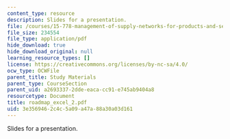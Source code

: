 ```yaml
---
content_type: resource
description: Slides for a presentation.
file: /courses/15-778-management-of-supply-networks-for-products-and-services-summer-2004/3e3569462c4c5a09a47a88a30a03d161_roadmap_excel_2.pdf
file_size: 234554
file_type: application/pdf
hide_download: true
hide_download_original: null
learning_resource_types: []
license: https://creativecommons.org/licenses/by-nc-sa/4.0/
ocw_type: OCWFile
parent_title: Study Materials
parent_type: CourseSection
parent_uid: a2693337-2dde-eaca-cc91-e745ab9404a8
resourcetype: Document
title: roadmap_excel_2.pdf
uid: 3e356946-2c4c-5a09-a47a-88a30a03d161
---
```

Slides for a presentation.